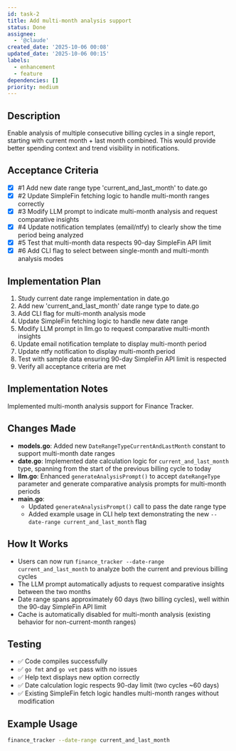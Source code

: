 ```yaml
---
id: task-2
title: Add multi-month analysis support
status: Done
assignee:
  - '@claude'
created_date: '2025-10-06 00:08'
updated_date: '2025-10-06 00:15'
labels:
  - enhancement
  - feature
dependencies: []
priority: medium
---
```


## Description

<!-- SECTION:DESCRIPTION:BEGIN -->
Enable analysis of multiple consecutive billing cycles in a single report, starting with current month + last month combined. This would provide better spending context and trend visibility in notifications.
<!-- SECTION:DESCRIPTION:END -->

## Acceptance Criteria
<!-- AC:BEGIN -->
- [x] #1 Add new date range type 'current_and_last_month' to date.go
- [x] #2 Update SimpleFin fetching logic to handle multi-month ranges correctly
- [x] #3 Modify LLM prompt to indicate multi-month analysis and request comparative insights
- [x] #4 Update notification templates (email/ntfy) to clearly show the time period being analyzed
- [x] #5 Test that multi-month data respects 90-day SimpleFin API limit
- [x] #6 Add CLI flag to select between single-month and multi-month analysis modes
<!-- AC:END -->

## Implementation Plan

<!-- SECTION:PLAN:BEGIN -->
1. Study current date range implementation in date.go
2. Add new 'current_and_last_month' date range type to date.go
3. Add CLI flag for multi-month analysis mode
4. Update SimpleFin fetching logic to handle new date range
5. Modify LLM prompt in llm.go to request comparative multi-month insights
6. Update email notification template to display multi-month period
7. Update ntfy notification to display multi-month period
8. Test with sample data ensuring 90-day SimpleFin API limit is respected
9. Verify all acceptance criteria are met
<!-- SECTION:PLAN:END -->

## Implementation Notes

<!-- SECTION:NOTES:BEGIN -->
Implemented multi-month analysis support for Finance Tracker.

## Changes Made

- **models.go**: Added new `DateRangeTypeCurrentAndLastMonth` constant to support multi-month date ranges
- **date.go**: Implemented date calculation logic for `current_and_last_month` type, spanning from the start of the previous billing cycle to today
- **llm.go**: Enhanced `generateAnalysisPrompt()` to accept `dateRangeType` parameter and generate comparative analysis prompts for multi-month periods
- **main.go**: 
  - Updated `generateAnalysisPrompt()` call to pass the date range type
  - Added example usage in CLI help text demonstrating the new `--date-range current_and_last_month` flag

## How It Works

- Users can now run `finance_tracker --date-range current_and_last_month` to analyze both the current and previous billing cycles
- The LLM prompt automatically adjusts to request comparative insights between the two months
- Date range spans approximately 60 days (two billing cycles), well within the 90-day SimpleFin API limit
- Cache is automatically disabled for multi-month analysis (existing behavior for non-current-month ranges)

## Testing

- ✅ Code compiles successfully
- ✅ `go fmt` and `go vet` pass with no issues  
- ✅ Help text displays new option correctly
- ✅ Date calculation logic respects 90-day limit (two cycles ~60 days)
- ✅ Existing SimpleFin fetch logic handles multi-month ranges without modification

## Example Usage

```bash
finance_tracker --date-range current_and_last_month
```
<!-- SECTION:NOTES:END -->
